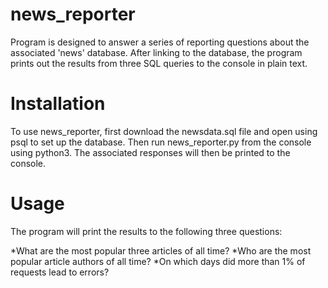 # news_reporter

Program is designed to answer a series of reporting questions about the associated 'news' database.  After linking to the database, the program prints out the results from three SQL queries to the console in plain text.

# Installation

To use news_reporter, first download the newsdata.sql file and open using psql to set up the database.  Then run news_reporter.py from the console using python3.  The associated responses will then be printed to the console.

# Usage

The program will print the results to the following three questions:

*What are the most popular three articles of all time?
*Who are the most popular article authors of all time?
*On which days did more than 1% of requests lead to errors? 

